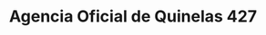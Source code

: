 ---
title: "Agencia Oficial de Quinelas 427"
url: /candelaria/agencia-oficial-de-quinelas-427/
shop: lotería
---